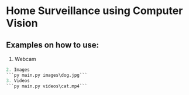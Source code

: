 # Home Surveillance using Computer Vision

## Examples on how to use:

1. Webcam
```py main.py
2. Images
```py main.py images\dog.jpg```
3. Videos
```py main.py videos\cat.mp4```

